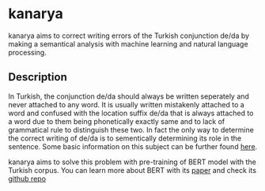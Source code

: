 # kanarya
kanarya aims to correct writing errors of the Turkish conjunction de/da by making a semantical analysis with machine learning and natural language processing.

## Description

In Turkish, the conjunction de/da should always be written seperately and never attached to any word. It is usually written mistakenly attached to a word and confused with the location suffix de/da that is always attached to a word due to them being phonetically exactly same and to lack of grammatical rule to distinguish these two. In fact the only way to determine the correct writing of de/da is to sementically determining its role in the sentence. Some basic information on this subject can be further found [here](https://fluentinturkish.com/grammar/conjunctions).

kanarya aims to solve this problem with pre-training of BERT model with the Turkish corpus. You can learn more about BERT with its [paper](https://arxiv.org/abs/1810.04805) and check its [github repo](https://github.com/google-research/bert)
